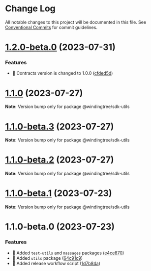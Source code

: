 # Change Log

All notable changes to this project will be documented in this file.
See [Conventional Commits](https://conventionalcommits.org) for commit guidelines.

# [1.2.0-beta.0](https://github.com/windingtree/sdk/compare/@windingtree/sdk-utils@1.1.0...@windingtree/sdk-utils@1.2.0-beta.0) (2023-07-31)

### Features

- 🎸 Contracts version is changed to 1.0.0 ([cfded5d](https://github.com/windingtree/sdk/commit/cfded5d7ade0058f62db2284474d169edf3dc273))

# [1.1.0](https://github.com/windingtree/sdk/compare/@windingtree/sdk-utils@1.1.0-beta.3...@windingtree/sdk-utils@1.1.0) (2023-07-27)

**Note:** Version bump only for package @windingtree/sdk-utils

# [1.1.0-beta.3](https://github.com/windingtree/sdk/compare/@windingtree/sdk-utils@1.1.0-beta.2...@windingtree/sdk-utils@1.1.0-beta.3) (2023-07-27)

**Note:** Version bump only for package @windingtree/sdk-utils

# [1.1.0-beta.2](https://github.com/windingtree/sdk/compare/@windingtree/sdk-utils@1.1.0-beta.1...@windingtree/sdk-utils@1.1.0-beta.2) (2023-07-27)

**Note:** Version bump only for package @windingtree/sdk-utils

# [1.1.0-beta.1](https://github.com/windingtree/sdk/compare/@windingtree/sdk-utils@1.1.0-beta.0...@windingtree/sdk-utils@1.1.0-beta.1) (2023-07-23)

**Note:** Version bump only for package @windingtree/sdk-utils

# 1.1.0-beta.0 (2023-07-23)

### Features

- 🎸 Added `test-utils` and `massages` packages ([e4ce870](https://github.com/windingtree/sdk/commit/e4ce8700bc488db01e507db543dbd85ceb89a77e))
- 🎸 Added `utils` package ([64c91c9](https://github.com/windingtree/sdk/commit/64c91c9a2d47745732d4a99c420b5c788be20eba))
- 🎸 Added release workflow script ([1d7b84a](https://github.com/windingtree/sdk/commit/1d7b84a3623848c449522c0bb2af2c5f114c8a0a))
